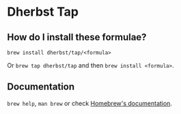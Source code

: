 # Dherbst Tap

## How do I install these formulae?
`brew install dherbst/tap/<formula>`

Or `brew tap dherbst/tap` and then `brew install <formula>`.

## Documentation
`brew help`, `man brew` or check [Homebrew's documentation](https://docs.brew.sh).
